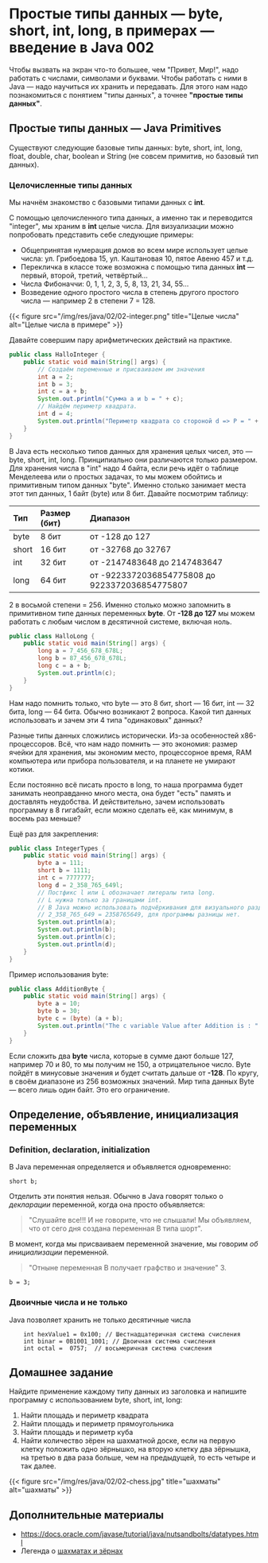 # Простые типы данных — byte, short, int, long, в примерах — введение в Java 002

Чтобы вызвать на экран что-то большее, чем "Привет, Мир!", надо работать с числами, символами и буквами. Чтобы работать с ними в Java — надо научиться их хранить и передавать. Для этого нам надо познакомиться с понятием "типы данных", а точнее **"простые типы данных"**.

## Простые типы данных — Java Primitives

Существуют следующие базовые типы данных:
byte, short, int, long, float, double, char, boolean и String (не совсем примитив, но базовый тип данных).

### Целочисленные типы данных

Мы начнём знакомство с базовыми типами данных с **int**.

С помощью целочисленного типа данных, а именно так и переводится "integer", мы храним в **int** целые числа. Для визуализации можно попробовать представить себе следующие примеры:

+ Общепринятая нумерация домов во всем мире использует целые числа: ул. Грибоедова 15, ул. Каштановая 10, пятое Авеню 457 и т.д.
+ Перекличка в классе тоже возможна с помощью типа данных **int** — первый, второй, третий, четвёртый...
+ Числа Фибоначчи: 0, 1, 1, 2, 3, 5, 8, 13, 21, 34, 55...
+ Возведение одного простого числа в степень другого простого числа — например 2 в степени 7 = 128.

{{< figure src="/img/res/java/02/02-integer.png" title="Целые числа" alt="Целые числа в примере" >}}

Давайте совершим пару арифметических действий на практике.

```Java
public class HalloInteger {
    public static void main(String[] args) {
        // Создаём переменные и присваиваем им значения
        int a = 2;
        int b = 3;
        int c = a + b;
        System.out.println("Сумма a и b = " + c);
        // Найдём периметр квадрата.
        int d = 4;
        System.out.println("Периметр квадрата со стороной d => P = " + 4 * d);
    }
}
```

В Java есть несколько типов данных для хранения целых чисел, это — byte, short, int, long. Принципиально они различаются только размером. Для хранения числа в "int" надо 4 байта, если речь идёт о таблице Менделеева или о простых задачах, то мы можем обойтись и примитивным типом данных "byte". Именно столько занимает места этот тип данных, 1 байт (byte) или 8 бит. Давайте посмотрим таблицу:

|Тип |Размер (бит) |Диапазон |
|:----|:----|:----|
|byte |8 бит |от -128 до 127 |
|short |16 бит |от -32768 до 32767 |
|int |32 бит |от -2147483648 до 2147483647 |
|long |64 бит |от -9223372036854775808 до 9223372036854775807 |

2 в восьмой степени = 256. Именно столько можно запомнить в примитивном типе данных переменных **byte**. От **-128 до 127** мы можем работать с любым числом в десятичной системе, включая ноль.

```Java
public class HalloLong {
	public static void main(String[] args) {
		long a = 7_456_678_678L;
		long b = 87_456_678_678L;
		long c = a + b;
		System.out.println(c);
	}
}
```

Нам надо помнить только, что byte — это 8 бит, short — 16 бит, int — 32 бита, long — 64 бита.
Обычно возникают 2 вопроса. Какой тип данных использовать и зачем эти 4 типа "одинаковых" данных?

Разные типы данных сложились исторически. Из-за особенностей x86-процессоров. Всё, что нам надо помнить — это экономия: размер ячейки для хранения, мы экономим место, процессорное время, RAM компьютера или прибора пользователя, и на планете не умирают котики.

Если постоянно всё писать просто в long, то наша программа будет занимать неоправданно много места, она будет "есть" память и доставлять неудобства. И действительно, зачем использовать программу в 8 гигабайт, если можно сделать её, как минимум, в восемь раз меньше?

Ещё раз для закрепления:

```Java
public class IntegerTypes {
    public static void main(String[] args) {
        byte a = 111;
        short b = 1111;
        int c = 7777777;
        long d = 2_358_765_649l;
        // Постфикс l или L обозначает литералы типа long.
        // L нужна только за границами int.
        // В Java можно использовать подчёркивания для визуального разделения чисел.
        // 2_358_765_649 = 2358765649, для программы разницы нет.
        System.out.println(a);
        System.out.println(b);
        System.out.println(c);
        System.out.println(d);
    }
}
```

Пример использования byte:

```Java
public class AdditionByte {
    public static void main(String[] args) {
        byte a = 10;
        byte b = 30;    
        byte c = (byte) (a + b);
        System.out.println("The c variable Value after Addition is : " + c);
    }
}
```

Если сложить два **byte** числа, которые в сумме дают больше 127, например 70 и 80, то мы получим не 150, а отрицательное число.
Byte пойдёт в минусовые значения и будет считать дальше от **-128**. По кругу, в своём диапазоне из 256 возможных значений. Мир типа данных Byte — всего лишь один байт. Это его ограничение.

## Определение, объявление, инициализация переменных

### Definition, declaration, initialization

В Java переменная определяется и объявляется одновременно:

```code
short b;
```

Отделить эти понятия нельзя. Обычно в Java говорят только о *декларации* переменной, когда она просто объявляется:

>"Слушайте все!!! И не говорите, что не слышали! Мы объявляем, что от сего дня создана переменная B типа шорт".

В момент, когда мы присваиваем переменной значение, мы говорим *об инициализации* переменной.

>"Отныне переменная B получает графство и значение" 3.

```code
b = 3;
```

### Двоичные числа и не только 

Java позволяет хранить не только десятичные числа

```code
    int hexValue1 = 0x100; // Шестнадцатеричная система счисления
    int binar = 0B1001_1001; // Двоичная система счисления
    int octal =  0757;  // восьмеричная система счисления
```

## Домашнее задание

Найдите применение каждому типу данных из заголовка и напишите программу с использованием byte, short, int, long:

1. Найти площадь и периметр квадрата
2. Найти площадь и периметр прямоугольника
3. Найти площадь и периметр куба
4. Найти количество зёрен на шахматной доске, если на первую клетку положить одно зёрнышко, на вторую клетку два зёрнышка, на третью в два раза больше, чем на предыдущей, то есть четыре и так далее.

{{< figure src="/img/res/java/02/02-chess.jpg" title="шахматы" alt="шахматы" >}}

## Дополнительные материалы

+ https://docs.oracle.com/javase/tutorial/java/nutsandbolts/datatypes.html
+ Легенда о [шахматах и зёрнах](https://ru.wikipedia.org/wiki/%D0%97%D0%B0%D0%B4%D0%B0%D1%87%D0%B0_%D0%BE_%D0%B7%D1%91%D1%80%D0%BD%D0%B0%D1%85_%D0%BD%D0%B0_%D1%88%D0%B0%D1%85%D0%BC%D0%B0%D1%82%D0%BD%D0%BE%D0%B9_%D0%B4%D0%BE%D1%81%D0%BA%D0%B5)
